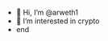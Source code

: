 - 👋 Hi, I’m @arweth1
- 👀 I’m interested in crypto
- end

<!---
arweth1/arweth1 is a ✨ special ✨ repository because its `README.md` (this file) appears on your GitHub profile.
You can click the Preview link to take a look at your changes.
--->
